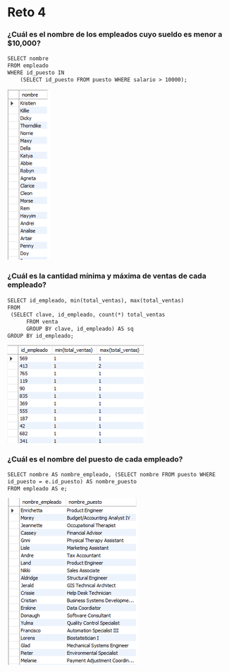# Reto 4

### ¿Cuál es el nombre de los empleados cuyo sueldo es menor a $10,000?

```
SELECT nombre
FROM empleado
WHERE id_puesto IN
	(SELECT id_puesto FROM puesto WHERE salario > 10000);
```

![R4_Q1.png](R4_Q1.png)


### ¿Cuál es la cantidad mínima y máxima de ventas de cada empleado?

```
SELECT id_empleado, min(total_ventas), max(total_ventas)
FROM
 (SELECT clave, id_empleado, count(*) total_ventas
      FROM venta
      GROUP BY clave, id_empleado) AS sq
GROUP BY id_empleado;
```

![R4_Q2.png](R4_Q2.png)

### ¿Cuál es el nombre del puesto de cada empleado?

```
SELECT nombre AS nombre_empleado, (SELECT nombre FROM puesto WHERE id_puesto = e.id_puesto) AS nombre_puesto
FROM empleado AS e;
```

![R4_Q3.png](R4_Q3.png)
